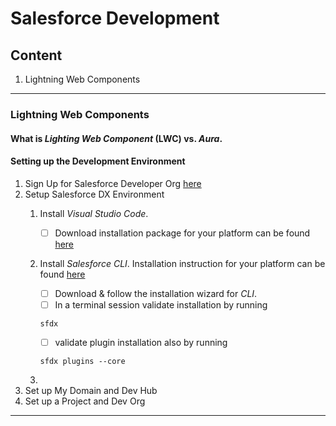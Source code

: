# Salesforce Development

## Content
1. Lightning Web Components

---- 
### Lightning Web Components

#### What is _Lighting Web Component_ (LWC) vs. _Aura_. 

#### Setting up the Development Environment 
1. Sign Up for Salesforce Developer Org [here](https://developer.salesforce.com/signup)
2. Setup Salesforce DX Environment
    1. Install _Visual Studio Code_. 
        - [ ] Download installation package for your platform can be found [here](https://code.visualstudio.com/download)

    2. Install _Salesforce CLI_. Installation instruction for your platform can be found [here](https://developer.salesforce.com/tools/sfdxcli)
        - [ ] Download & follow the installation wizard for _CLI_. 
        - [ ] In a terminal session validate installation by running 
        ```sfdx
        sfdx
        ```
        - [ ] validate plugin installation also by running 
        ```sfdx
        sfdx plugins --core
        ```
        
    3. 
3. Set up My Domain and Dev Hub
4. Set up a Project and Dev Org
----